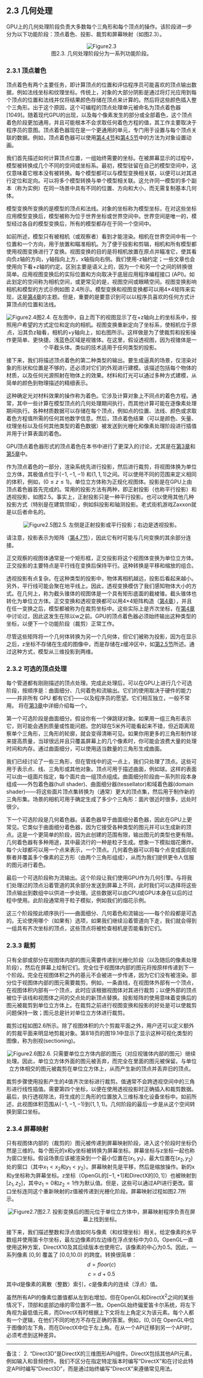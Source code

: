 ## 2.3 几何处理

GPU上的几何处理阶段负责大多数每个三角形和每个顶点的操作。该阶段进一步分为以下功能阶段：顶点着色、投影、裁剪和屏幕映射（如图2.3）。<div align = "center">![Figure2.3]</div><div align = "center">图2.3. 几何处理阶段分为一系列功能阶段。</div>

### 2.3.1 顶点着色

顶点着色有两个主要任务，即计算顶点的位置和评估程序员可能喜欢的顶点输出数据，例如法线坐标和纹理坐标。传统上，对象的大部分阴影是通过将灯光应用到每个顶点的位置和法线并仅将结果颜色存储在顶点来计算的。然后将这些颜色插入整个三角形。出于这个原因，这个可编程的顶点处理单元被命名为顶点着色器[1049]。随着现代GPU的出现，以及每个像素发生的部分或全部着色，这个顶点着色阶段更加通用，并且可能根本不会求取任何着色方程的值，其工作主要取决于程序员的意图。顶点着色器现在是一个更通用的单元，专门用于设置与每个顶点关联的数据。例如，顶点着色器可以使用[第4.4节][netlink4.4]和[第4.5节][netlink4.5]中的方法为对象设置动画。

我们首先描述如何计算顶点位置，一组始终需要的坐标。在被屏幕显示的过程中，模型被转换成几个不同的空间或坐标系。最初，模型驻留在自己的模型空间中，这仅意味着它根本没有被转换。每个模型都可以与模型变换相关联，以便可以对其进行定位和定向。可以将多个模型转换与单个模型相关联。这允许同一模型的多个副本（称为实例）在同一场景中具有不同的位置、方向和大小，而无需复制基本几何体。

模型变换所变换的是模型的顶点和法线。对象的坐标称为模型坐标，在对这些坐标应用模型变换后，模型被称为位于世界坐标或世界空间中。世界空间是唯一的，模型经过各自的模型变换后，所有的模型都存在于同一个空间中。

如前所述，模型只有被相机（或观察者）看到才能渲染。相机在世界空间中有一个位置和一个方向，用于放置和瞄准相机。为了便于投影和剪辑，相机和所有模型都使用视图变换进行了变换。视图变换的目的是将相机放置在原点并瞄准它，使其看向负z轴的方向，y轴指向上方，x轴指向右侧。我们使用-z轴约定；一些文章也会使用向下看+z轴的约定。区别主要是语义上的，因为一个和另一个之间的转换很简单。应用视图变换后的实际位置和方向取决于底层应用程序编程接口 (API)。如此划定的空间称为相机空间，或更常见的是，视图空间或眼睛空间。视图变换影响相机和模型的方式示例如图 2.4所示。模型变换和视图变换都可以用4×4矩阵来实现，这是[第4章][netlink4.0]的主题。但是，重要的是要意识到可以以程序员喜欢的任何方式计算顶点的位置和法线。<div align = "center">![Figure2.4]图2.4. 在左图中，自上而下的视图显示了在+z轴向上的坐标系中，按照用户希望的方式定位和定向的相机。视图变换重新定向了坐标系，使相机位于原点，沿其负z轴看，相机的+y轴向上，如右图所示。这样做是为了使裁剪和投影操作更简单、更快捷。浅蓝色区域是视锥体。在这里，假设透视图，因为视锥体是一个平截头体。类似的技术适用于任何类型的投影。</div>

接下来，我们将描述顶点着色的第二种类型的输出。要生成逼真的场景，仅渲染对象的形状和位置是不够的，还必须对它们的外观进行建模。该描述包括每个物体的材质，以及任何光源照射在物体上的效果。材料和灯光可以通过多种方式建模，从简单的颜色到物理描述的精细表示。

这种确定光对材料效果的操作称为着色。它涉及计算对象上不同点的着色方程。通常，其中一些计算在模型顶点的几何处理期间执行，而其他计算可能在逐像素处理期间执行。各种材质数据可以存储在每个顶点，例如点的位置、法线、颜色或求取着色方程值所需的任何其他数字信息。然后，顶点着色结果（可以是颜色、矢量、纹理坐标以及任何其他类型的着色数据）被发送到光栅化和像素处理阶段进行插值并用于计算表面的着色。

GPU顶点着色器形式的顶点着色在本书中进行了更深入的讨论，尤其是在[第3章][netlink3.0]和[第5章][netlink5.0]中。

作为顶点着色的一部分，渲染系统先进行投影，然后进行裁剪，将视图体换为单位立方体，其极值点位于$(-1,-1,-1)$ 和$(1,1,1)$之间。可以使用不同的范围来定义相同的体积，例如，$(0 ≤ z ≤ 1)$。单位立方体称为正规化视图体。投影是在GPU上由顶点着色器首先完成的。常用的投影方法有两种，即正射投影（也称平行投影）和透视投影，如图2.5。事实上，正射投影只是一种平行投影。也可以使用其他几种投影方式（特别是在建筑领域），例如斜投影和轴测投影。老式街机游戏Zaxxon就是以后者命名的。<div align = "center">![Figure2.5]图2.5. 左侧是正射投影或平行投影；右边是透视投影。</div>

请注意，投影表示为矩阵（[第4.7节][netlink4.7]），因此它有时可能与几何变换的其余部分连接。

正交观察的视图体通常是一个矩形框，正交投影将这个视图体变换为单位立方体。正交投影的主要特点是平行线在变换后保持平行。这种转换是平移和缩放的组合。

透视投影有点复杂。在这种类型的投影中，物体离相机越远，投影后看起来越小。另外，平行线可能会聚在地平线上。因此，透视变换模仿了我们感知物体大小的方式。在几何上，称为截头锥体的视图体是一个具有矩形底面的截棱锥。截头锥体也转化为单位立方体。正交变换和透视变换都可以用4×4矩阵构造（[第4章][netlink4.0]），并且在任一变换之后，模型都被称为在裁剪坐标中。这些实际上是齐次坐标，在[第4章][netlink4.0]中讨论过，因此这发生在除以w之前。GPU的顶点着色器必须始终输出这种类型的坐标，以便下一个功能阶段（裁剪）正常工作。

尽管这些矩阵将一个几何体转换为另一个几何体，但它们被称为投影，因为在显示之后，z坐标不存储在生成的图像中，而是存储在z缓冲区中，如[第2.5节][netlink2.5]所述。通过这种方式，模型从三维投影到两维。

### 2.3.2 可选的顶点处理

每个管道都有刚刚描述的顶点处理。完成此处理后，可以在GPU上进行几个可选阶段，按顺序是：曲面细分、几何着色和流输出。它们的使用取决于硬件的能力——并非所有 GPU 都有它们——以及程序员的愿望。它们相互独立，一般不常用。 将在[第3章][netlink3.0]中详细介绍每一个。

第一个可选阶段是曲面细分。假设你有一个弹跳球对象。如果用一组三角形表示它，则可能会遇到质量或性能问题。您的球在5米外可能看起来不错，但近距离观察单个三角形，三角形的轮廓，就会变得清晰可见。如果你用更多的三角形制作球来提高质量，当球很远并且只覆盖屏幕上的几个像素时，你可能会浪费大量的处理时间和内存。通过曲面细分，可以使用适当数量的三角形生成曲面。

我们已经讨论了一些三角形，但在管线中的这一点上，我们只处理了顶点。这些可用于表示点、线、三角形或其他对象。顶点可用于描述曲面，例如球。这样的表面可以由一组面片指定，每个面片由一组顶点组成。曲面细分阶段由一系列阶段本身组成——外包着色器(hull shader)、曲面细分器(tessellator)和域着色器(domain shader)——将这些面片顶点集转换为（通常）更大的顶点集，然后用于制作新的三角形集。场景的相机可用于确定生成了多少个三角形：面片很近时很多，远处时很少。 

下一个可选阶段是几何着色器。该着色器早于曲面细分着色器，因此在GPU上更常见。它类似于曲面细分着色器，因为它接受各种类型的图元并可以生成新的顶点。这是一个更简单的阶段，因为此创建的范围有限，输出图元的类型也更有限。几何着色器有多种用途，其中最流行的一种是粒子生成。想象一下模拟烟花爆炸。每个火球都可以用一个点来表示，一个顶点。几何着色器可以将每个点变成面向观察者并覆盖多个像素的正方形（由两个三角形组成），从而为我们提供更令人信服的图元进行着色。

最后一个可选阶段称为流输出。这个阶段让我们使用GPU作为几何引擎。与将我们处理过的顶点沿着管道的其余部分发送到屏幕上不同，此时我们可以选择将这些顶点输出到数组中以供进一步处理。这些数据可以由CPU或GPU本身在以后的过程中使用。此阶段通常用于粒子模拟，例如我们的烟花示例。

这三个阶段按此顺序执行——曲面细分、几何着色和流输出——每个阶段都是可选的。无论使用哪个（如果有）选项，如果我们继续沿着管道向下走，我们就会得到一组具有齐次坐标的顶点，这些顶点将被检查相机是否能看到它们。

### 2.3.3 裁剪

只有全部或部分在视图体内部的图元需要传递到光栅化阶段（以及随后的像素处理阶段），然后在屏幕上绘制它们。完全位于视图体内部的图元将按原样传递到下一个阶段。完全在视图体积之外的基元不会被进一步传递，因为它们没有被渲染。部分位于视图体内部的图元需要裁剪。例如，一条直线，在视图体外部有一个顶点，在视图体积内部有一个顶点，此时应该根据视图体对其进行裁剪；以便外部的顶点被位于该线和视图体之间的交点处的新顶点替换。投影矩阵的使用意味着变换后的图元被裁剪到单位立方体上。在裁剪之前进行视图变换和投影的好处是可以使裁剪问题保持一致；图元总是针对单位立方体进行裁剪。

裁剪过程如图2.6所示。除了视图体积的六个剪裁平面之外，用户还可以定义额外的剪裁平面来明显地剪裁对象。第818页的图19.1中显示了显示这种可视化类型的图像，称为剖视(sectioning)。<div align = "center">![Figure2.6]图2.6. 只需要单位立方体内部的图元（对应视锥体内部的图元）继续处理。因此，单位立方体外面的图元被丢弃，而完全在里面的图元被保留。与单位立方体相交的图元被裁剪在单位立方体上，从而产生新的顶点并丢弃旧的顶点。</div>

裁剪步骤使用投影产生的4值齐次坐标进行裁剪。值通常不会跨透视空间中的三角形进行线性插值。需要第四个坐标，以便在使用透视投影时正确插入和裁剪数据。最后，执行透视除法，将生成的三角形的位置放入三维标准化设备坐标中。如前所述，此视图体积范围从$(-1,-1,-1)$到$(1,1,1)$。几何阶段的最后一步是从这个空间转换到窗口坐标。

### 2.3.4 屏幕映射

只有视图体内部的（裁剪的）图元被传递到屏幕映射阶段，进入这个阶段时坐标仍然是三维的。每个图元的x和y坐标被转换为屏幕坐标。屏幕坐标与z坐标一起也称为窗口坐标。假设场景应该被渲染到一个最小位置在$(x_1,y_1)$，最大位置在$(x_2 ,y_2)$处的窗口（其中$x_1 < x_2$和$y_1 < y_2$）。屏幕映射先是平移，然后是缩放操作。新的x和y坐标称为屏幕坐标。z坐标（OpenGL的$[−1,+1]$和DirectX的$[0,1]$）也被映射到$[z_1,z_2]$，其中$z_1=0$和$z_2=1$作为默认值。但是，这些可以通过API进行更改。窗口坐标连同这个重新映射的z值被传递到光栅化阶段。屏幕映射过程如图2.7所示。<div align = "center">![Figure2.7]图2.7. 投影变换后的图元位于单位立方体中，屏幕映射程序负责在屏幕上找到坐标。</div>

接下来，我们描述整数和浮点值如何与像素（和纹理坐标）相关。给定像素的水平数组并使用笛卡尔坐标，最左边像素的左边缘在浮点坐标中为0.0。OpenGL一直使用这种方案，DirectX10及其后续版本也使用它。该像素的中心为0.5。因此，一系列像素 [0,9] 覆盖了 [0.0,10.0) 的跨度。转换很简单：
$$d = floor(c) \tag{2.1}$$$$c = d + 0.5 \tag{2.2}$$
其中$d$是像素的离散（整数）索引，$c$是像素内的连续（浮点）值。

虽然所有API的像素位置值都从左到右增加，但在OpenGL和DirectX<sup>2</sup>之间的某些情况下，顶部和底部边缘的零位置不一致。OpenGL始终偏爱笛卡尔系统，将左下角视为最低值元素，而DirectX有时根据上下文将左上角定义为该元素。每个人都有一个逻辑，在他们不同的地方不存在正确的答案。例如，$(0,0)$在 OpenGL中位于图像的左下角，而在DirectX中位于左上角。在从一个API迁移到另一个API时，必须考虑到这种差异。


***
备注：
2. “Direct3D”是DirectX的三维图形API组件。DirectX包括其他API元素，例如输入和音频控件。我们不区分在指定特定版本时编写“DirectX”和在讨论此特定API时编写“Direct3D”，而是通过始终编写“DirectX”来遵循常见用法。

[Figure2.3]:Figure/Figure2.3.JPG
[Figure2.4]:Figure/Figure2.4.JPG
[Figure2.5]:Figure/Figure2.5.JPG
[Figure2.6]:Figure/Figure2.6.JPG
[Figure2.7]:Figure/Figure2.7.JPG

[netlink2.5]:https://github.com/fafa1899/RTR-4-CN/blob/main/Pdf/第2章-图形渲染管线-2.5-像素处理.pdf
[netlink3.0]:https://github.com/fafa1899/RTR-4-CN/blob/main/Pdf/第3章-图形处理单元-3.0.pdf
[netlink4.0]:https://github.com/fafa1899/RTR-4-CN/blob/main/Pdf/第4章-变换-4.0.pdf
[netlink4.4]:https://github.com/fafa1899/RTR-4-CN/blob/main/Pdf/第4章-变换-4.4-顶点混合.pdf
[netlink4.5]:https://github.com/fafa1899/RTR-4-CN/blob/main/Pdf/第4章-变换-4.5-变形.pdf
[netlink4.7]:https://github.com/fafa1899/RTR-4-CN/blob/main/Pdf/第4章-变换-4.7-投影.pdf
[netlink5.0]:https://github.com/fafa1899/RTR-4-CN/blob/main/Pdf/第5章-着色基础-5.0.pdf
